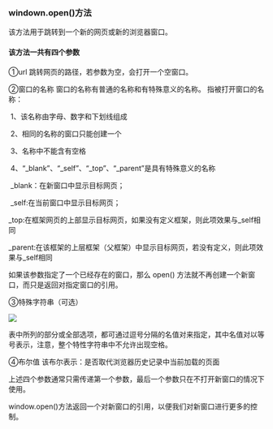 ### windown.open()方法

该方法用于跳转到一个新的网页或新的浏览器窗口。



#### 该方法一共有四个参数

①url  跳转网页的路径，若参数为空，会打开一个空窗口。

②窗口的名称
窗口的名称有普通的名称和有特殊意义的名称。
指被打开窗口的名称：

​       1、该名称由字母、数字和下划线组成

​       2、相同的名称的窗口只能创建一个

​       3、名称中不能含有空格

​       4、“_blank”、“_self”、“_top”、“_parent”是具有特殊意义的名称

​             _blank：在新窗口中显示目标网页；

​              _self:在当前窗口中显示目标网页；

​              _top:在框架网页的上部显示目标网页，如果没有定义框架，则此项效果与_self相同

​              _parent:在该框架的上层框架（父框架）中显示目标网页，若没有定义，则此项效果与_self相同

 

   如果该参数指定了一个已经存在的窗口，那么 open() 方法就不再创建一个新窗口，而只是返回对指定窗口的引用。

③特殊字符串（可选）

![](C:\Users\费翔\Desktop\前端学习笔记\js学习\第十天\1.jpg)

 表中所列的部分或全部选项，都可通过逗号分隔的名值对来指定，其中名值对以等号表示，注意，整个特性字符串中不允许出现空格。

④布尔值
该布尔表示：是否取代浏览器历史记录中当前加载的页面

上述四个参数通常只需传递第一个参数，最后一个参数只在不打开新窗口的情况下使用。

window.open()方法返回一个对新窗口的引用，以便我们对新窗口进行更多的控制。
